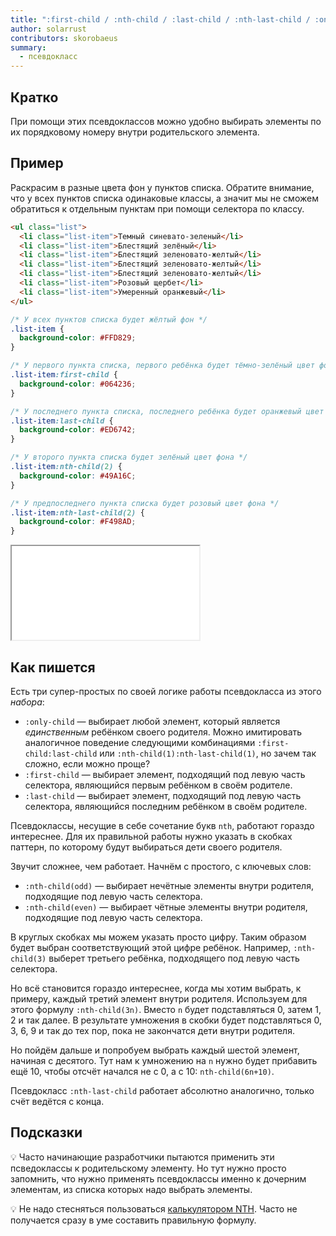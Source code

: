 ```yaml
---
title: ":first-child / :nth-child / :last-child / :nth-last-child / :only-child"
author: solarrust
contributors: skorobaeus
summary:
  - псевдокласс
---
```


## Кратко

При помощи этих псевдоклассов можно удобно выбирать элементы по их порядковому номеру внутри родительского элемента.

## Пример

Раскрасим в разные цвета фон у пунктов списка. Обратите внимание, что у всех пунктов списка одинаковые классы, а значит мы не сможем обратиться к отдельным пунктам при помощи селектора по классу.

```html
<ul class="list">
  <li class="list-item">Темный синевато-зеленый</li>
  <li class="list-item">Блестящий зелёный</li>
  <li class="list-item">Блестящий зеленовато-желтый</li>
  <li class="list-item">Блестящий зеленовато-желтый</li>
  <li class="list-item">Блестящий зеленовато-желтый</li>
  <li class="list-item">Розовый щербет</li>
  <li class="list-item">Умеренный оранжевый</li>
</ul>
```

```css
/* У всех пунктов списка будет жёлтый фон */
.list-item {
  background-color: #FFD829;
}

/* У первого пункта списка, первого ребёнка будет тёмно-зелёный цвет фона */
.list-item:first-child {
  background-color: #064236;
}

/* У последнего пункта списка, последнего ребёнка будет оранжевый цвет фона */
.list-item:last-child {
  background-color: #ED6742;
}

/* У второго пункта списка будет зелёный цвет фона */
.list-item:nth-child(2) {
  background-color: #49A16C;
}

/* У предпоследнего пункта списка будет розовый цвет фона */
.list-item:nth-last-child(2) {
  background-color: #F498AD;
}
```

<iframe title="Псевдоклассы -child" src="demos/child.html"></iframe>

## Как пишется

Есть три супер-простых по своей логике работы псевдокласса из этого _набора_:

- `:only-child` — выбирает любой элемент, который является _единственным_ ребёнком своего родителя. Можно имитировать аналогичное поведение следующими комбинациями `:first-child:last-child` или `:nth-child(1):nth-last-child(1)`, но зачем так сложно, если можно проще?
- `:first-child` — выбирает элемент, подходящий под левую часть селектора, являющийся первым ребёнком в своём родителе.
- `:last-child` — выбирает элемент, подходящий под левую часть селектора, являющийся последним ребёнком в своём родителе.

Псевдоклассы, несущие в себе сочетание букв `nth`, работают гораздо интереснее. Для их правильной работы нужно указать в скобках паттерн, по которому будут выбираться дети своего родителя.

Звучит сложнее, чем работает. Начнём с простого, с ключевых слов:

- `:nth-child(odd)` — выбирает нечётные элементы внутри родителя, подходящие под левую часть селектора.
- `:nth-child(even)` — выбирает чётные элементы внутри родителя, подходящие под левую часть селектора.

В круглых скобках мы можем указать просто цифру. Таким образом будет выбран соответствующий этой цифре ребёнок. Например, `:nth-child(3)` выберет третьего ребёнка, подходящего под левую часть селектора.

Но всё становится гораздо интереснее, когда мы хотим выбрать, к примеру, каждый третий элемент внутри родителя. Используем для этого формулу `:nth-child(3n)`. Вместо `n` будет подставляться 0, затем 1, 2 и так далее. В результате умножения в скобки будет подставляться 0, 3, 6, 9 и так до тех пор, пока не закончатся дети внутри родителя.

Но пойдём дальше и попробуем выбрать каждый шестой элемент, начиная с десятого. Тут нам к умножению на `n` нужно будет прибавить ещё 10, чтобы отсчёт начался не с 0, а с 10: `nth-child(6n+10)`.

Псевдокласс `:nth-last-child` работает абсолютно аналогично, только счёт ведётся с конца.

## Подсказки

💡 Часто начинающие разработчики пытаются применить эти псведоклассы к родительскому элементу. Но тут нужно просто запомнить, что нужно применять псевдоклассы именно к дочерним элементам, из списка которых надо выбрать элементы.

💡 Не надо стесняться пользоваться [калькулятором NTH](http://www.topdesignagencies.com/nth-test/). Часто не получается сразу в уме составить правильную формулу.

